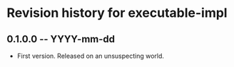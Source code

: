 # Revision history for executable-impl

## 0.1.0.0 -- YYYY-mm-dd

* First version. Released on an unsuspecting world.
